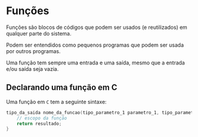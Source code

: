 # Funções

Funções são blocos de códigos que podem ser usados (e reutilizados) em qualquer parte do sistema.

Podem ser entendidos como pequenos programas que podem ser usada por outros programas.

Uma função tem sempre uma entrada e uma saída, mesmo que a entrada e/ou saída seja vazia.

## Declarando uma função em C

Uma função em `C` tem a seguinte sintaxe:
``` c
tipo_da_saida nome_da_funcao(tipo_parametro_1 parametro_1, tipo_parametro_2 parametro_2){
    // escopo da função
    return resultado;
}
```







